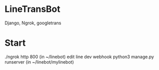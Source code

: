 # LineTransBot
Django, Ngrok, googletrans

# Start
./ngrok http 800 (in ~/linebot)
edit line dev webhook
python3 manage.py runserver (in ~/linebot/mylinebot)
